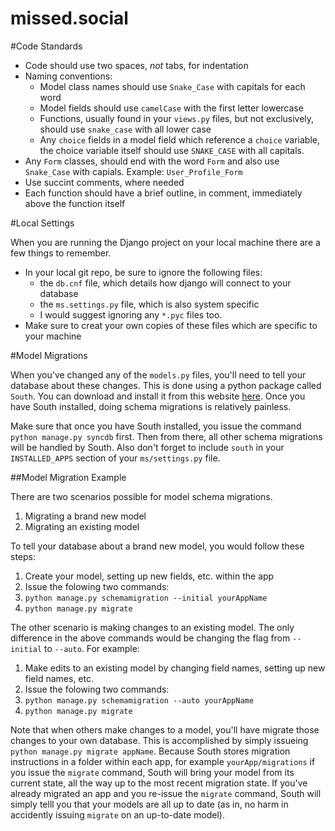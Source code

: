 missed.social
=============

#Code Standards

* Code should use two spaces, _not_ tabs, for indentation
* Naming conventions:
  * Model class names should use `Snake_Case` with capitals for each word
  * Model fields should use `camelCase` with the first letter lowercase
  * Functions, usually found in your `views.py` files, but not exclusively, should use `snake_case` with all lower case
  * Any `choice` fields in a model field which reference a `choice` variable, the choice variable itself should use `SNAKE_CASE` with all capitals.
* Any `Form` classes, should end with the word `Form` and also use `Snake_Case` with capials. Example: `User_Profile_Form`
* Use succint comments, where needed
* Each function should have a brief outline, in comment, immediately above the function itself

#Local Settings

When you are running the Django project on your local machine there are a few things to remember. 

* In your local git repo, be sure to ignore the following files:
  * the `db.cnf` file, which details how django will connect to your database
  * the `ms.settings.py` file, which is also system specific
  * I would suggest ignoring any `*.pyc` files too. 
* Make sure to creat your own copies of these files which are specific to your machine


#Model Migrations

When you've changed any of the `models.py` files, you'll need to tell your database about these changes. This is done using a python package called `South`. You can download and install it
from this website [here](http://south.readthedocs.org/en/latest/installation.html). Once you have South installed, doing schema migrations is relatively painless. 

Make sure that once you have South installed, you issue the command `python manage.py syncdb` first. Then from there, all other schema migrations will be handled by South.
Also don't forget to include `south` in your `INSTALLED_APPS` section of your `ms/settings.py` file. 

##Model Migration Example

There are two scenarios possible for model schema migrations. 

1. Migrating a brand new model
2. Migrating an existing model

To tell your database about a brand new model, you would follow these steps:

1. Create your model, setting up new fields, etc. within the app
2. Issue the folowing two commands: 
  1. `python manage.py schemamigration --initial yourAppName`
  2. `python manage.py migrate`

The other scenario is making changes to an existing model. The only difference in the above commands would be changing the
flag from `--initial` to `--auto`. For example:

1. Make edits to an existing model by changing field names, setting up new field names, etc.
2. Issue the folowing two commands: 
  1. `python manage.py schemamigration --auto yourAppName`
  2. `python manage.py migrate`

Note that when others make changes to a model, you'll have migrate those changes to your own database. This is accomplished by simply issueing `python manage.py migrate appName`.
Because South stores migration instructions in a folder within each app, for example `yourApp/migrations` if you issue the `migrate` command, South will bring your model from its
current state, all the way up to the most recent migration state. If you've already migrated an app and you re-issue the `migrate` command, South will simply telll you 
that your models are all up to date (as in, no harm in accidently issuing `migrate` on an up-to-date model).

